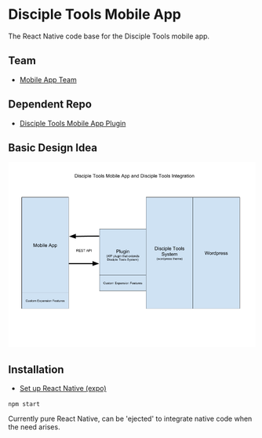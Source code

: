 # Disciple Tools Mobile App
The React Native code base for the Disciple Tools mobile app.

## Team
* [Mobile App Team](https://github.com/orgs/DiscipleTools/teams/mobile-app-lead-team)

## Dependent Repo
* [Disciple Tools Mobile App Plugin](https://github.com/DiscipleTools/disciple-tools-mobile-app-plugin)

## Basic Design Idea
![Basic Design Idea](https://github.com/DiscipleTools/disciple-tools-mobile-app-plugin/raw/master/mobile-app-design.png)

## Installation
* [Set up React Native (expo)](https://facebook.github.io/react-native/docs/getting-started)

`npm start`

Currently pure React Native, can be 'ejected' to integrate native code when the need arises.
